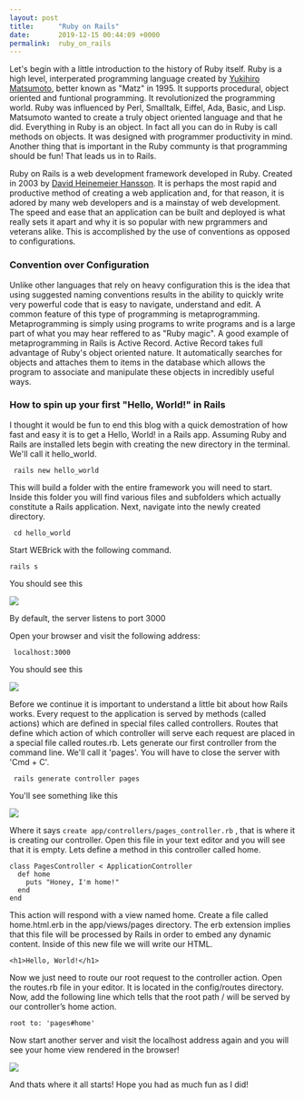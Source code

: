 ```yaml
---
layout: post
title:      "Ruby on Rails"
date:       2019-12-15 00:44:09 +0000
permalink:  ruby_on_rails
---
```



Let's begin with a little introduction to the history of Ruby itself. Ruby is a high level, interperated programming language created by [Yukihiro Matsumoto](http://en.wikipedia.org/wiki/Yukihiro_Matsumoto), better known as "Matz" in 1995. It supports procedural, object oriented and funtional programming. It revolutionized the programming world. Ruby was influenced by Perl, Smalltalk, Eiffel, Ada, Basic, and Lisp.  Matsumoto wanted to create a truly object oriented language and that he did. Everything in Ruby is an object. In fact all you can do in Ruby is call methods on objects. It was designed with programmer productivity in mind. Another thing that is important in the Ruby communty is that programming should be fun! That leads us in to Rails.

Ruby on Rails is a web development framework developed in Ruby. Created in 2003 by [David Heinemeier Hansson](https://en.wikipedia.org/wiki/David_Heinemeier_Hansson). It is perhaps the most rapid and productive method of creating a web application and, for that reason, it is adored by many web developers and is a mainstay of web development. The speed and ease that an application can be built and deployed is what really sets it apart and why it is so popular with new prgrammers and veterans alike. This is accomplished by the use of conventions as opposed to configurations.

### Convention over Configuration
Unlike other languages that rely on heavy configuration this is the idea that using suggested naming conventions results in the ability to quickly write very powerful code that is easy to navigate, understand and edit. A common feature of this type of programming is metaprogramming. Metaprogramming is simply using programs to write programs and is a large part of what you may hear reffered to as "Ruby magic". A good example of metaprogramming in Rails is Active Record. Active Record takes full advantage of Ruby's object oriented nature. It automatically searches for objects and attaches them to items in the database which allows the program to associate and manipulate these objects in incredibly useful ways.

### How to spin up your first "Hello, World!" in Rails
I thought it would be fun to end this blog with a quick demostration of how fast and easy it is to get a Hello, World! in a  Rails app. Assuming Ruby and Rails are installed lets begin with creating the new directory in the terminal. We'll call it hello_world. 

``` rails new hello_world```

This will build a folder with the entire framework you will need to start. Inside this folder you will find various files and subfolders which actually constitute a Rails application. Next, navigate into the newly created directory.

``` cd hello_world```

Start WEBrick with the following command.

``` rails s ```

You should see this


![](https://2.bp.blogspot.com/-NwLVOAjtjag/UpEp1H01XKI/AAAAAAAAAcQ/vgwNU0ZVSgI/s1600/webrick.png)


By default, the server listens to port 3000 

Open your browser and visit the following address:


```  localhost:3000 ```


You should see this

![](https://edgeguides.rubyonrails.org/images/getting_started/rails_welcome.png)

Before we continue it is important to understand a little bit about how Rails works. Every request to the application is served by methods (called actions) which are defined in special files called controllers. Routes that define which action of which controller will serve each request are placed in a special file called routes.rb. Lets generate our first controller from the command line. We'll call it 'pages'. You will have to close the server with 'Cmd + C'.

``` rails generate controller pages```

You'll see something like this

![](https://3.bp.blogspot.com/-ucr0i4t3rfk/UpE4sI-CjpI/AAAAAAAAAcs/BFFYthZjJng/s1600/generate-controller.png)

Where it says ``` create app/controllers/pages_controller.rb ``` , that is where it is creating our controller. Open this file in your text editor and you will see that it is empty.  Lets define a method in this controller called home.

``` 
class PagesController < ApplicationController
  def home
    puts "Honey, I'm home!"
  end
end

```
This action will respond with a view named home. Create a file called home.html.erb in the app/views/pages directory. The erb extension implies that this file will be processed by Rails in order to embed any dynamic content. Inside of this new file we will write our HTML. 

``` <h1>Hello, World!</h1> ```

Now we just need to route our root request to the controller action. Open the routes.rb file in your editor. It is located in the config/routes directory. Now, add the following line which tells that the root path / will be served by our controller’s home action.

``` root to: 'pages#home' ```

Now start another server and visit the localhost address again and you will see your home view rendered in the browser!

![](https://4.bp.blogspot.com/-fN7Mf2u71nE/UpFE0NERslI/AAAAAAAAAdE/vVDxnUFlrFM/s640/static.png)

And thats where it all starts! Hope you had as much fun as I did! 






